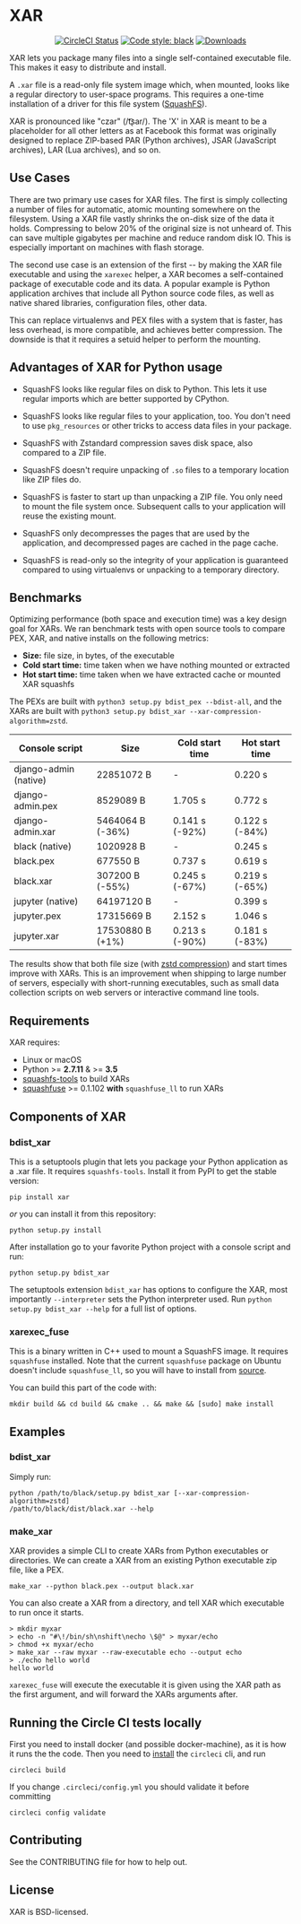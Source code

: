 # XAR

<p align="center">
<a href="https://circleci.com/gh/facebookincubator/xar"><img alt="CircleCI Status" src="https://circleci.com/gh/facebookincubator/xar.svg?style=shield&circle-token=79452315bcb15c6fa74a3af99829bb8b31ee366d"></a>
<a href="https://github.com/ambv/black"><img alt="Code style: black" src="https://img.shields.io/badge/code%20style-black-000000.svg"></a>
<a href="https://pepy.tech/project/xar"><img alt="Downloads" src="https://pepy.tech/badge/xar"></a>
</p>

XAR lets you package many files into a single self-contained executable file.
This makes it easy to distribute and install.

A `.xar` file is a read-only file system image which, when mounted, looks like
a regular directory to user-space programs.  This requires a one-time
installation of a driver for this file system
([SquashFS](https://en.wikipedia.org/wiki/SquashFS)).

XAR is pronounced like "czar" (/t͡ʂar/).  The 'X' in XAR is meant to be
a placeholder for all other letters as at Facebook this format was originally
designed to replace ZIP-based PAR (Python archives), JSAR (JavaScript archives),
LAR (Lua archives), and so on.


## Use Cases

There are two primary use cases for XAR files.  The first is simply collecting
a number of files for automatic, atomic mounting somewhere on the filesystem.
Using a XAR file vastly shrinks the on-disk size of the data it holds.
Compressing to below 20% of the original size is not unheard of.  This can save
multiple gigabytes per machine and reduce random disk IO.  This is especially
important on machines with flash storage.

The second use case is an extension of the first -- by making the XAR file
executable and using the `xarexec` helper, a XAR becomes a self-contained
package of executable code and its data.  A popular example is Python
application archives that include all Python source code files, as well as
native shared libraries, configuration files, other data.

This can replace virtualenvs and PEX files with a system that is faster, has
less overhead, is more compatible, and achieves better compression.
The downside is that it requires a setuid helper to perform the mounting.


## Advantages of XAR for Python usage

* SquashFS looks like regular files on disk to Python. This lets it use regular
  imports which are better supported by CPython.

* SquashFS looks like regular files to your application, too. You don't need to
  use `pkg_resources` or other tricks to access data files in your package.

* SquashFS with Zstandard compression saves disk space, also compared to a ZIP
  file.

* SquashFS doesn't require unpacking of `.so` files to a temporary location like
  ZIP files do.

* SquashFS is faster to start up than unpacking a ZIP file. You only need to
  mount the file system once. Subsequent calls to your application will reuse
  the existing mount.

* SquashFS only decompresses the pages that are used by the application, and
  decompressed pages are cached in the page cache.

* SquashFS is read-only so the integrity of your application is guaranteed
  compared to using virtualenvs or unpacking to a temporary directory.

## Benchmarks

Optimizing performance (both space and execution time) was a key design goal for
XARs. We ran benchmark tests with open source tools to compare PEX, XAR, and
native installs on the following metrics:

* **Size:** file size, in bytes, of the executable
* **Cold start time:** time taken when we have nothing mounted or extracted
* **Hot start time:** time taken when we have extracted cache or mounted XAR squashfs

The PEXs are built with `python3 setup.py bdist_pex --bdist-all`, and the XARs
are built with `python3 setup.py bdist_xar --xar-compression-algorithm=zstd`.

| Console script        | Size               | Cold start time | Hot start time |
|-----------------------|--------------------|-----------------|----------------|
| django-admin (native) |  22851072 B        | -               | 0.220 s        |
| django-admin.pex      |   8529089 B        | 1.705 s         | 0.772 s        |
| django-admin.xar      |   5464064 B (-36%) | 0.141 s (-92%)  | 0.122 s (-84%) |
| black (native)        |   1020928 B        | -               | 0.245 s        |
| black.pex             |    677550 B        | 0.737 s         | 0.619 s        |
| black.xar             |    307200 B (-55%) | 0.245 s (-67%)  | 0.219 s (-65%) |
| jupyter (native)      |  64197120 B        | -               | 0.399 s        |
| jupyter.pex           |  17315669 B        | 2.152 s         | 1.046 s        |
| jupyter.xar           |  17530880 B (+1%)  | 0.213 s (-90%)  | 0.181 s (-83%) |

The results show that both file size (with [zstd compression]) and start times
improve with XARs. This is an improvement when shipping to large number of
servers, especially with short-running executables, such as small data
collection scripts on web servers or interactive command line tools.

[zstd compression]: https://code.fb.com/core-data/smaller-and-faster-data-compression-with-zstandard/

## Requirements
XAR requires:
* Linux or macOS
* Python >= **2.7.11** & >= **3.5**
* [squashfs-tools](https://github.com/plougher/squashfs-tools) to build XARs
* [squashfuse](https://github.com/vasi/squashfuse) >= 0.1.102 **with**
  `squashfuse_ll` to run XARs


## Components of XAR

### bdist_xar

This is a setuptools plugin that lets you package your Python application
as a .xar file.  It requires `squashfs-tools`.  Install it from PyPI to get
the stable version:

```
pip install xar
```

*or* you can install it from this repository:

```
python setup.py install
```

After installation go to your favorite Python project with a console script and
run:

```
python setup.py bdist_xar
```

The setuptools extension `bdist_xar` has options to configure the XAR, most
importantly `--interpreter` sets the Python interpreter used. Run
`python setup.py bdist_xar --help` for a full list of options.

### xarexec_fuse

This is a binary written in C++ used to mount a SquashFS image.
It requires `squashfuse` installed. Note that the current `squashfuse` package
on Ubuntu doesn't include `squashfuse_ll`, so you will have to install from
[source](https://github.com/vasi/squashfuse/releases).

You can build this part of the code with:

```
mkdir build && cd build && cmake .. && make && [sudo] make install
```

## Examples

### bdist_xar

Simply run:

```
python /path/to/black/setup.py bdist_xar [--xar-compression-algorithm=zstd]
/path/to/black/dist/black.xar --help
```

### make_xar

XAR provides a simple CLI to create XARs from Python executables or directories.
We can create a XAR from an existing Python executable zip file, like a PEX.

```
make_xar --python black.pex --output black.xar
```

You can also create a XAR from a directory, and tell XAR which executable to
run once it starts.

```
> mkdir myxar
> echo -n "#\!/bin/sh\nshift\necho \$@" > myxar/echo
> chmod +x myxar/echo
> make_xar --raw myxar --raw-executable echo --output echo
> ./echo hello world
hello world
```

`xarexec_fuse` will execute the executable it is given using the XAR path as the
first argument, and will forward the XARs arguments after.

## Running the Circle CI tests locally

First you need to install docker (and possible docker-machine), as it is how it
runs the the code. Then you need to
[install](https://circleci.com/docs/2.0/local-cli/) the `circleci` cli, and run

    circleci build

If you change `.circleci/config.yml` you should validate it before committing

    circleci config validate


## Contributing
See the CONTRIBUTING file for how to help out.


## License
XAR is BSD-licensed.
